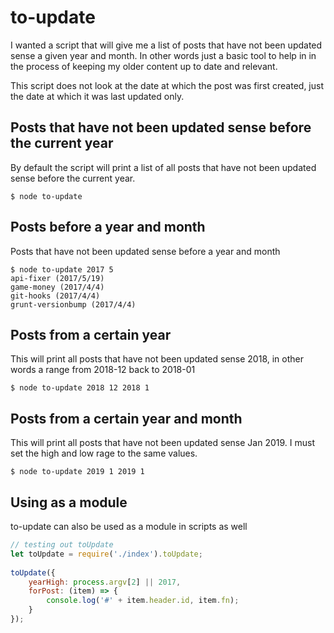 # to-update

I wanted a script that will give me a list of posts that have not been updated sense a given year and month. In other words just a basic tool to help in in the process of keeping my older content up to date and relevant.

This script does not look at the date at which the post was first created, just the date at which it was last updated only.

## Posts that have not been updated sense before the current year

By default the script will print a list of all posts that have not been updated sense before the current year.

```
$ node to-update
```

## Posts before a year and month

Posts that have not been updated sense before a year and month

```
$ node to-update 2017 5
api-fixer (2017/5/19)
game-money (2017/4/4)
git-hooks (2017/4/4)
grunt-versionbump (2017/4/4)
```

## Posts from a certain year

This will print all posts that have not been updated sense 2018, in other words a range from 2018-12 back to 2018-01

```
$ node to-update 2018 12 2018 1
```

## Posts from a certain year and month

This will print all posts that have not been updated sense Jan 2019. I must set the high and low rage to the same values.

```
$ node to-update 2019 1 2019 1
```

## Using as a module

to-update can also be used as a module in scripts as well

```js
// testing out toUpdate
let toUpdate = require('./index').toUpdate;
 
toUpdate({
    yearHigh: process.argv[2] || 2017,
    forPost: (item) => {
        console.log('#' + item.header.id, item.fn);
    }
});
```